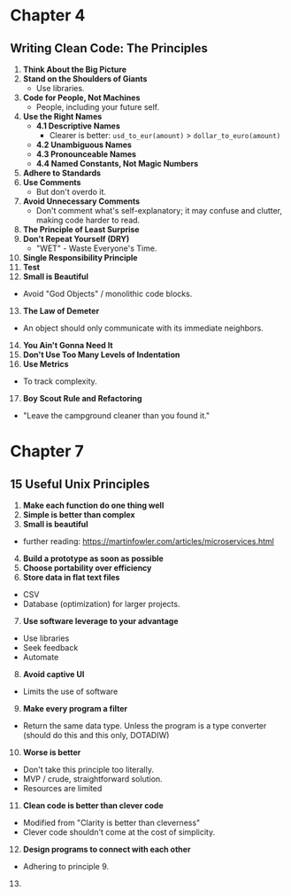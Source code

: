# Chapter 4

## Writing Clean Code: The Principles

1. **Think About the Big Picture**
2. **Stand on the Shoulders of Giants**
   - Use libraries.
3. **Code for People, Not Machines**
   - People, including your future self.
4. **Use the Right Names**
   - **4.1 Descriptive Names**
     - Clearer is better: `usd_to_eur(amount)` > `dollar_to_euro(amount)`
   - **4.2 Unambiguous Names**
   - **4.3 Pronounceable Names**
   - **4.4 Named Constants, Not Magic Numbers**
5. **Adhere to Standards**
6. **Use Comments**
   - But don't overdo it.
7. **Avoid Unnecessary Comments**
   - Don't comment what's self-explanatory; it may confuse and clutter, making code harder to read.
8. **The Principle of Least Surprise**
9. **Don't Repeat Yourself (DRY)**
   - "WET" - Waste Everyone's Time.
10. **Single Responsibility Principle**
11. **Test**
12. **Small is Beautiful**
   - Avoid "God Objects" / monolithic code blocks.
13. **The Law of Demeter**
   - An object should only communicate with its immediate neighbors.
14. **You Ain't Gonna Need It**
15. **Don't Use Too Many Levels of Indentation**
16. **Use Metrics**
   - To track complexity.
17. **Boy Scout Rule and Refactoring**
   - "Leave the campground cleaner than you found it."

# Chapter 7

## 15 Useful Unix Principles


1. **Make each function do one thing well**
2. **Simple is better than complex**
3. **Small is beautiful**
  - further reading: https://martinfowler.com/articles/microservices.html
4. **Build a prototype as soon as possible**
5. **Choose portability over efficiency**
6. **Store data in flat text files**
  - CSV
  - Database (optimization) for larger projects.
7. **Use software leverage to your advantage**
  - Use libraries
  - Seek feedback
  - Automate
8. **Avoid captive UI**
  - Limits the use of software
9. **Make every program a filter**
  - Return the same data type. Unless the program is a type converter (should do this and this only, DOTADIW)
10. **Worse is better**
  - Don't take this principle too literally.
  - MVP / crude, straightforward solution.
  - Resources are limited
11. **Clean code is better than clever code**
  - Modified from "Clarity is better than cleverness"
  - Clever code shouldn't come at the cost of simplicity.
12. **Design programs to connect with each other**
  - Adhering to principle 9.
13. 
    
